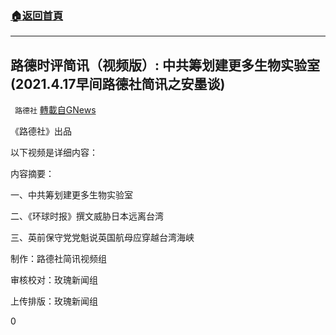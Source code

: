 ###  [:house:返回首頁](https://github.com/ourhimalayas/txt)
---

## 路德时评简讯（视频版）: 中共筹划建更多生物实验室(2021.4.17早间路德社简讯之安墨谈)
` 路德社` [轉載自GNews](https://gnews.org/zh-hans/1122519/)

《路德社》出品

以下视频是详细内容：

内容摘要：

一、中共筹划建更多生物实验室

二、《环球时报》撰文威胁日本远离台湾

三、英前保守党党魁说英国航母应穿越台湾海峡



制作：路德社简讯视频组

审核校对：玫瑰新闻组

上传排版：玫瑰新闻组

0
